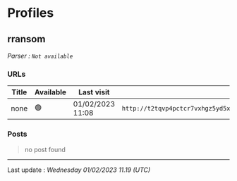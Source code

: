 # Profiles

## **rransom**


_Parser : `Not available`_

### URLs
| Title | Available | Last visit | fqdn | Screenshot 
|---|---|---|---|---|
| none | 🟢 | 01/02/2023 11:08 | `http://t2tqvp4pctcr7vxhgz5yd5x4ino5tw7jzs3whbntxirhp32djhi7q3id.onion` | <a href="https://www.ransomware.live/screenshots/t2tqvp4pctcr7vxhgz5yd5x4ino5tw7jzs3whbntxirhp32djhi7q3id-onion.png" target=_blank>📸</a> | 

### Posts

> no post found


 --- 


Last update : _Wednesday 01/02/2023 11.19 (UTC)_
